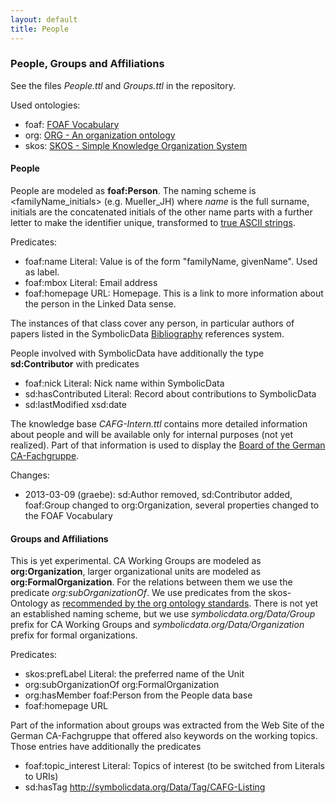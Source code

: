 ```yaml
---
layout: default
title: People
---
```


### People, Groups and Affiliations

See the files *People.ttl* and *Groups.ttl* in the repository.

Used ontologies:

-   foaf: [FOAF Vocabulary](http://lov.okfn.org/dataset/lov/details/vocabulary_foaf.html)
-   org: [ORG - An organization ontology](http://lov.okfn.org/dataset/lov/details/vocabulary_org.html)
-   skos: [SKOS - Simple Knowledge Organization System](http://lov.okfn.org/dataset/lov/details/vocabulary_skos.html)

#### People

People are modeled as **foaf:Person**. The naming scheme is <familyName_initials> (e.g. Mueller\_JH) where *name* is the full surname, initials are the concatenated initials of the other name parts with a further letter to make the identifier unique, transformed to [true ASCII strings](Naming "wikilink").

Predicates:

-   foaf:name Literal: Value is of the form "familyName, givenName". Used as label.
-   foaf:mbox Literal: Email address
-   foaf:homepage URL: Homepage. This is a link to more information about the person in the Linked Data sense.

The instances of that class cover any person, in particular authors of papers listed in the SymbolicData [Bibliography](Bibliography "wikilink") references system.

People involved with SymbolicData have additionally the type **sd:Contributor** with predicates

-   foaf:nick Literal: Nick name within SymbolicData
-   sd:hasContributed Literal: Record about contributions to SymbolicData
-   sd:lastModified xsd:date

The knowledge base *CAFG-Intern.ttl* contains more detailed information about people and will be available only for internal purposes (not yet realized). Part of that information is used to display the [Board of the German CA-Fachgruppe](http://www.fachgruppe-computeralgebra.de/fachgruppenleitung/).

Changes:

-   2013-03-09 (graebe): sd:Author removed, sd:Contributor added, foaf:Group changed to org:Organization, several properties changed to the FOAF Vocabulary

#### Groups and Affiliations

This is yet experimental. CA Working Groups are modeled as **org:Organization**, larger organizational units are modeled as **org:FormalOrganization**. For the relations between them we use the predicate *org:subOrganizationOf*. We use predicates from the skos-Ontology as [recommended by the org ontology standards](http://www.epimorphics.com/public/vocabulary/org.html). There is not yet an established naming scheme, but we use *symbolicdata.org/Data/Group* prefix for CA Working Groups and *symbolicdata.org/Data/Organization* prefix for formal organizations.

Predicates:

-   skos:prefLabel Literal: the preferred name of the Unit
-   org:subOrganizationOf org:FormalOrganization
-   org:hasMember foaf:Person from the People data base
-   foaf:homepage URL

Part of the information about groups was extracted from the Web Site of the German CA-Fachgruppe that offered also keywords on the working topics. Those entries have additionally the predicates

-   foaf:topic\_interest Literal: Topics of interest (to be switched from Literals to URIs)
-   sd:hasTag <http://symbolicdata.org/Data/Tag/CAFG-Listing>

